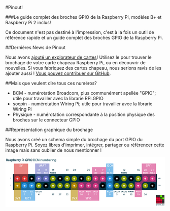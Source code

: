 #Pinout!

###Le guide complet des broches GPIO de la Raspberry Pi, modèles B+ et Raspberry Pi 2 inclus!

Ce document n'est pas destiné à l'impression, c'est à la fois un outil de référence rapide et un guide complet des broches GPIO de la Raspberry Pi.

##Dernières News de Pinout

Nous avons [ajouté un explorateur de cartes](/boards)! Utilisez le pour trouver le brochage de votre carte chapeau Raspberry Pi, ou en découvrir de nouvelles. Si vous fabriquez des cartes chapeau, nous serions ravis de les ajouter aussi ! [Vous pouvez contribuer sur GitHub](https://github.com/pinout-xyz/Pinout.xyz).

##Mais que veulent dire tous ces numéros?

* BCM - numérotation Broadcom, plus communément apellée "GPIO"; utile pour travailler avec la librarie RPi.GPIO
* socpin - numérotation Wiring Pi; utile pour travailler avec la librarie Wiring Pi
* Physique - numérotation correspondante à la position physique des broches sur le connecteur GPIO

##Représentation graphique du brochage

Nous avons créé un schema simple du brochage du port GPIO du Raspberry Pi. Soyez libres d'imprimer, intégrer, partager ou référencer cette image mais sans oublier de nous mentionner !

[![Graphical Raspberry Pi GPIO Pinout](/resources/raspberry-pi-pinout.png)](/resources/raspberry-pi-pinout.png)
